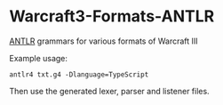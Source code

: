 # Warcraft3-Formats-ANTLR
[ANTLR](https://www.antlr.org/) grammars for various formats of Warcraft III

Example usage:

`antlr4 txt.g4 -Dlanguage=TypeScript`

Then use the generated lexer, parser and listener files.